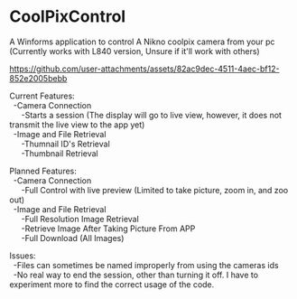 # CoolPixControl
A Winforms application to control A Nikno coolpix camera from your pc (Currently works with L840 version, Unsure if it'll work with others)



https://github.com/user-attachments/assets/82ac9dec-4511-4aec-bf12-852e2005bebb



Current Features:<br/>
&ensp;-Camera Connection<br/>
&ensp;&ensp;&ensp;-Starts a session (The display will go to live view, however, it does not transmit the live view to the app yet)<br/>
&ensp;-Image and File Retrieval<br/>
&ensp;&ensp;&ensp;-Thumnail ID's Retrieval<br/>
&ensp;&ensp;&ensp;-Thumbnail Retrieval<br/>


Planned Features:<br/>
&ensp;-Camera Connection<br/>
&ensp;&ensp;&ensp;-Full Control with live preview (Limited to take picture, zoom in, and zoo out)<br/>
&ensp;-Image and File Retrieval<br/>
&ensp;&ensp;&ensp;-Full Resolution Image Retrieval<br/>
&ensp;&ensp;&ensp;-Retrieve Image After Taking Picture From APP<br/>
&ensp;&ensp;&ensp;-Full Download (All Images)<br/>



Issues:<br/>
&ensp;-Files can sometimes be named improperly from using the cameras ids<br/>
&ensp;-No real way to end the session, other than turning it off. I have to experiment more to find the correct usage of the code.

